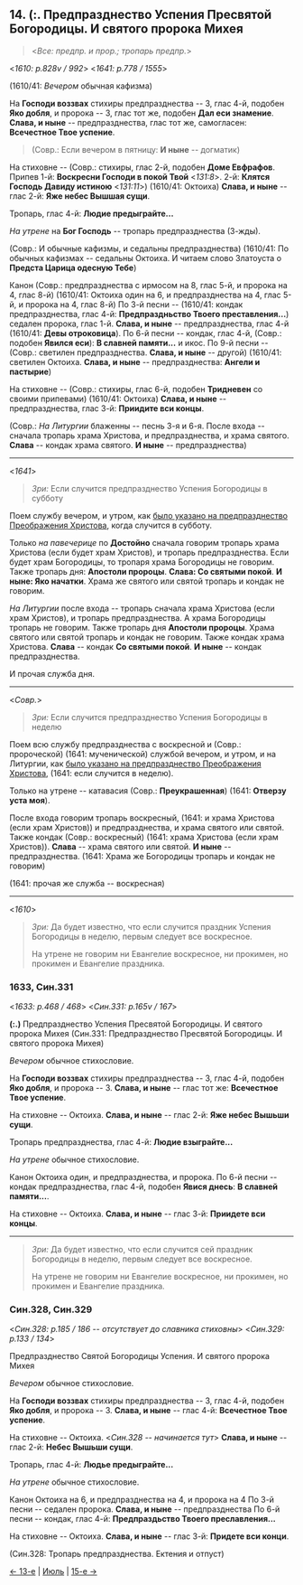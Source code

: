 ## 14. (:. Предпразднество Успения Пресвятой Богородицы. И святого пророка Михея

> <*Все: предпр. и прор.; тропарь предпр.*>

<*1610: p.828v / 992*>
<*1641: p.778 / 1555*>

(1610/41: *Вечером* обычная кафизма)

На **Господи воззвах** стихиры предпразднества -- 3, глас 4-й, подобен **Яко добля**, 
и пророка -- 3, глас тот же, подобен **Дал еси знамение**. 
**Слава, и ныне** -- предпразднества, глас тот же, самогласен: **Всечестное Твое успение**.

> (Совр.: Если вечером в пятницу: **И ныне** -- догматик)

На стиховне --
(Совр.: стихиры, глас 2-й, подобен **Доме Евфрафов**. 
Припев 1-й: **Воскресни Господи в покой Твой** <*131:8*>. 
2-й: **Клятся Господь Давиду истиною** <*131:11*>)
(1610/41: Октоиха)
**Слава, и ныне** -- глас 2-й: **Яже небес Вышшая сущи**.

Тропарь, глас 4-й: **Людие предыграйте...**

*На утрене* на **Бог Господь** -- тропарь предпразднества (3-жды). 

(Совр.: И обычные кафизмы, и седальны предпразднества)
(1610/41: По обычных кафизмах -- седальны Октоиха. 
И читаем слово Златоуста о **Предста Царица одесную Тебе**)

Канон
(Совр.: предпразднества с ирмосом на 8, глас 5-й, и пророка на 4, глас 8-й)
(1610/41: Октоиха один на 6, и предпразднества на 4, глас 5-й, и пророка на 4, глас 8-й)
По 3-й песни -- (1610/41: кондак предпразднества, глас 4-й: **Предпраздньство Твоего преставления...**)
седален пророка, глас 1-й. **Слава, и ныне** -- предпразднества, глас 4-й
(1610/41: **Девы отроковица**). 
По 6-й песни -- кондак, глас 4-й, (Совр.: подобен **Явился еси**): **В славней памяти...** и икос. 
По 9-й песни --
(Совр.: светилен предпразднества. **Слава, и ныне** -- другой)
(1610/41: светилен Октоиха. **Слава, и ныне** -- предпразднества: **Ангели и пастырие**)

На стиховне --
(Совр.: стихиры, глас 6-й, подобен **Тридневен** со своими припевами)
(1610/41: Октоиха)
**Слава, и ныне** -- предпразднества, глас 3-й: **Приидите вси концы**.

(Совр.: *На Литургии* блаженны -- песнь 3-я и 6-я. 
После входа -- сначала тропарь храма Христова, и предпразднества, и храма святого. 
**Слава** -- кондак храма святого. **И ныне** -- предпразднества) 

---

<*1641*>

> *Зри:* Если случится предпразднество Успения Богородицы в субботу

Поем службу вечером, и утром, как [было указано на предпразднество Преображения Христова](08_05_SAB.ru.md), 
когда случится в субботу.

Только *на павечерице* по **Достойно** сначала говорим тропарь храма Христова 
(если будет храм Христов), и тропарь предпразднества. 
Если будет храм Богородицы, то тропаря храма Богородицы не говорим. 
Также тропарь дня: **Апостоли пророцы**. **Слава: Со святыми покой**. 
**И ныне: Яко начатки**.
Храма же святого или святой тропарь и кондак не говорим. 

*На Литургии* после входа -- тропарь сначала храма Христова (если храм Христов), 
и тропарь предпразднества. А храма Богородицы тропарь не говорим. 
Также тропарь дня **Апостоли пророцы**. 
Храма святого или святой тропарь и кондак не говорим. 
Также кондак храма Христова. **Слава** -- кондак **Со святыми покой**. 
**И ныне** -- кондак предпразднества. 

И прочая служба дня.

---

<*Совр.*>

> *Зри:* Если случится предпразднество Успения Богородицы в неделю 

Поем всю службу предпразднества с воскресной и (Совр.: пророческой) (1641: мученической) 
службой вечером, и утром, и на Литургии, как 
[было указано на предпразднество Преображения Христова](08_05_SAB.ru.md),
(1641: если случится в неделю). 

Только на утрене -- катавасия (Совр.: **Преукрашенная**) (1641: **Отверзу уста моя**). 

После входа говорим тропарь воскресный,
(1641: и храма Христова (если храм Христов))
и предпразднества, и храма святого или святой. 
Также кондак (Совр.: воскресный) (1641: храма Христова (если храм Христов)). 
**Слава** -- храма святого или святой. 
**И ныне** -- предпразднества.
(1641: Храма же Богородицы тропарь и кондак не говорим)

(1641: прочая же служба -- воскресная)

--- 

<*1610*>

> *Зри:* Да будет известно, что если случится праздник Успения Богородицы в неделю, 
> первым следует все воскресное. 
>  
> На утрене не говорим ни Евангелие воскресное, ни прокимен, но прокимен 
> и Евангелие праздника. 

### 1633, Син.331

<*1633: p.468 / 468*>
<*Син.331: p.165v / 167*>

**(:.)** Предпразднество Успения Пресвятой Богородицы. И святого пророка Михея
(Син.331: Предпразднество Пресвятой Богородицы. И святого пророка Михея)

*Вечером* обычное стихословие. 

На **Господи воззвах** стихиры предпразднества -- 3, глас 4-й, подобен **Яко добля**,
и пророка -- 3. **Слава, и ныне** -- глас тот же: **Всечестное Твое успение**.

На стиховне -- Октоиха.
**Слава, и ныне** -- глас 2-й: **Яже небес Вышьши сущи**.

Тропарь предпразднества, глас 4-й: **Людие взыграйте...**

*На утрене* обычное стихословие. 

Канон Октоиха один, и предпразднества, и пророка.
По 6-й песни -- кондак предпразднества, глас 4-й, подобен **Явися днесь**: **В славней памяти...**.

На стиховне -- Октоиха.
**Слава, и ныне** -- глас 3-й: **Приидете вси концы**.

---

> *Зри:* Да будет известно, что если случится сей праздник Богородицы в неделю,
> первым следует все воскресное.
>
> На утрене не говорим ни Евангелие воскресное, ни прокимен, но прокимен
> и Евангелие праздника.

### Син.328, Син.329

<*Син.328: р.185 / 186 -- отсутствует до славника стиховны*>
<*Син.329: p.133 / 134*>

Предпразднество Святой Богородицы Успения. И святого пророка Михея

*Вечером* обычное стихословие.

На **Господи воззвах** стихиры предпразднества -- 3, глас 4-й, подобен **Яко добля**,
и пророка -- 3.
**Слава, и ныне** -- глас 4-й: **Всечестное Твое успение**.

На стиховне -- Октоиха.
<*Син.328 -- начинается тут*> **Слава, и ныне** -- глас 2-й: **Небес Вышьши сущи**.

Тропарь, глас 4-й: **Людье предыграйте...**

*На утрене* обычное стихословие.

Канон Октоиха на 6, и предпразднества на 4, и пророка на 4
По 3-й песни -- седален пророка. **Слава, и ныне** -- предпразднества
По 6-й песни -- кондак, глас 4-й: **Предпраздьство Твоего преславления...**

На стиховне -- Октоиха.
**Слава, и ныне** -- глас 3-й: **Придете вси конци**.

(Син.328: Тропарь предпразднества. Ектения и отпуст)

[← 13-е](08_13_SAB.ru.md) | [Июль](README.md#14-й) | [15-е →](08_15_SAB.ru.md)
